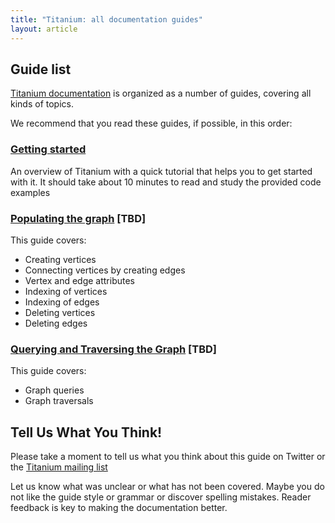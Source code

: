 ```yaml
---
title: "Titanium: all documentation guides"
layout: article
---
```


## Guide list

[Titanium documentation](https://github.com/clojurewerkz/titanium.docs) is organized as a number of guides, covering all kinds of topics.

We recommend that you read these guides, if possible, in this order:


### [Getting started](/articles/getting_started.html)

An overview of Titanium with a quick tutorial that helps you to get started with it. It should take about
10 minutes to read and study the provided code examples

### [Populating the graph](/articles/populating.html) [TBD]

This guide covers:

 * Creating vertices
 * Connecting vertices by creating edges
 * Vertex and edge attributes
 * Indexing of vertices
 * Indexing of edges
 * Deleting vertices
 * Deleting edges


### [Querying and Traversing the Graph](/articles/traversing.html) [TBD]

This guide covers:

 * Graph queries
 * Graph traversals


## Tell Us What You Think!

Please take a moment to tell us what you think about this guide on Twitter or the [Titanium mailing list](http://groups.google.com/group/clojure-titanium)

Let us know what was unclear or what has not been covered. Maybe you do not like the guide style or grammar or discover spelling mistakes. Reader feedback is key to making the documentation better.
